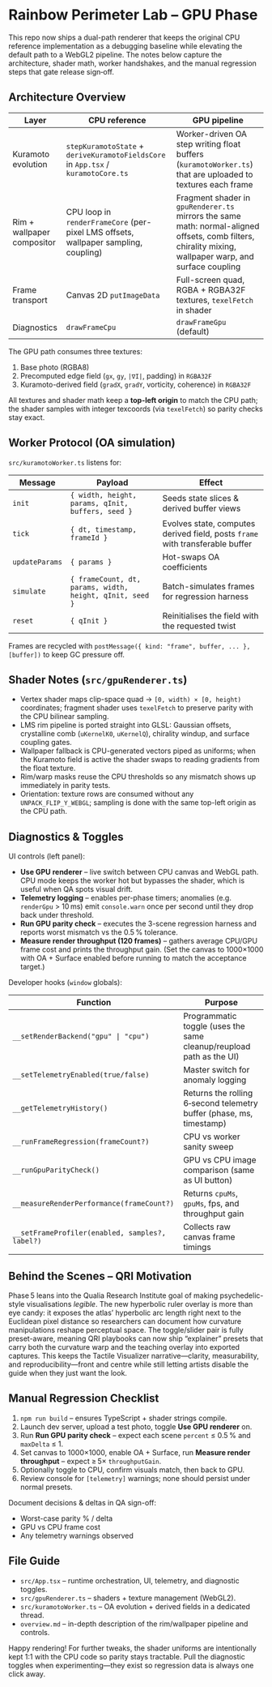 # Rainbow Perimeter Lab – GPU Phase

This repo now ships a dual-path renderer that keeps the original CPU reference implementation as a debugging baseline while elevating the default path to a WebGL2 pipeline. The notes below capture the architecture, shader math, worker handshakes, and the manual regression steps that gate release sign‑off.

## Architecture Overview

| Layer                      | CPU reference                                                                       | GPU pipeline                                                                                                                                            |
| -------------------------- | ----------------------------------------------------------------------------------- | ------------------------------------------------------------------------------------------------------------------------------------------------------- |
| Kuramoto evolution         | `stepKuramotoState` + `deriveKuramotoFieldsCore` in `App.tsx` / `kuramotoCore.ts`   | Worker-driven OA step writing float buffers (`kuramotoWorker.ts`) that are uploaded to textures each frame                                              |
| Rim + wallpaper compositor | CPU loop in `renderFrameCore` (per-pixel LMS offsets, wallpaper sampling, coupling) | Fragment shader in `gpuRenderer.ts` mirrors the same math: normal-aligned offsets, comb filters, chirality mixing, wallpaper warp, and surface coupling |
| Frame transport            | Canvas 2D `putImageData`                                                            | Full-screen quad, RGBA + RGBA32F textures, `texelFetch` in shader                                                                                       |
| Diagnostics                | `drawFrameCpu`                                                                      | `drawFrameGpu` (default)                                                                                                                                |

The GPU path consumes three textures:

1. Base photo (RGBA8)
2. Precomputed edge field (`gx`, `gy`, `|∇I|`, padding) in `RGBA32F`
3. Kuramoto-derived field (`gradX`, `gradY`, vorticity, coherence) in `RGBA32F`

All textures and shader math keep a **top-left origin** to match the CPU path; the shader samples with integer texcoords (via `texelFetch`) so parity checks stay exact.

## Worker Protocol (OA simulation)

`src/kuramotoWorker.ts` listens for:

| Message        | Payload                                                  | Effect                                                                        |
| -------------- | -------------------------------------------------------- | ----------------------------------------------------------------------------- |
| `init`         | `{ width, height, params, qInit, buffers, seed }`        | Seeds state slices & derived buffer views                                     |
| `tick`         | `{ dt, timestamp, frameId }`                             | Evolves state, computes derived field, posts `frame` with transferable buffer |
| `updateParams` | `{ params }`                                             | Hot-swaps OA coefficients                                                     |
| `simulate`     | `{ frameCount, dt, params, width, height, qInit, seed }` | Batch-simulates frames for regression harness                                 |
| `reset`        | `{ qInit }`                                              | Reinitialises the field with the requested twist                              |

Frames are recycled with `postMessage({ kind: "frame", buffer, ... }, [buffer])` to keep GC pressure off.

## Shader Notes (`src/gpuRenderer.ts`)

- Vertex shader maps clip-space quad → `[0, width) × [0, height)` coordinates; fragment shader uses `texelFetch` to preserve parity with the CPU bilinear sampling.
- LMS rim pipeline is ported straight into GLSL: Gaussian offsets, crystalline comb (`uKernelK0`, `uKernelQ`), chirality windup, and surface coupling gates.
- Wallpaper fallback is CPU-generated vectors piped as uniforms; when the Kuramoto field is active the shader swaps to reading gradients from the float texture.
- Rim/warp masks reuse the CPU thresholds so any mismatch shows up immediately in parity tests.
- Orientation: texture rows are consumed without any `UNPACK_FLIP_Y_WEBGL`; sampling is done with the same top-left origin as the CPU path.

## Diagnostics & Toggles

UI controls (left panel):

- **Use GPU renderer** – live switch between CPU canvas and WebGL path. CPU mode keeps the worker hot but bypasses the shader, which is useful when QA spots visual drift.
- **Telemetry logging** – enables per-phase timers; anomalies (e.g. `renderGpu` > 10 ms) emit `console.warn` once per second until they drop back under threshold.
- **Run GPU parity check** – executes the 3-scene regression harness and reports worst mismatch vs the 0.5 % tolerance.
- **Measure render throughput (120 frames)** – gathers average CPU/GPU frame cost and prints the throughput gain. (Set the canvas to 1000×1000 with OA + Surface enabled before running to match the acceptance target.)

Developer hooks (`window` globals):

| Function                                        | Purpose                                                              |
| ----------------------------------------------- | -------------------------------------------------------------------- |
| `__setRenderBackend("gpu" \| "cpu")`            | Programmatic toggle (uses the same cleanup/reupload path as the UI)  |
| `__setTelemetryEnabled(true/false)`             | Master switch for anomaly logging                                    |
| `__getTelemetryHistory()`                       | Returns the rolling 6‑second telemetry buffer (phase, ms, timestamp) |
| `__runFrameRegression(frameCount?)`             | CPU vs worker sanity sweep                                           |
| `__runGpuParityCheck()`                         | GPU vs CPU image comparison (same as UI button)                      |
| `__measureRenderPerformance(frameCount?)`       | Returns `cpuMs`, `gpuMs`, fps, and throughput gain                   |
| `__setFrameProfiler(enabled, samples?, label?)` | Collects raw canvas frame timings                                    |

## Behind the Scenes – QRI Motivation

Phase 5 leans into the Qualia Research Institute goal of making psychedelic-style
visualisations _legible_. The new hyperbolic ruler overlay is more than eye
candy: it exposes the atlas’ hyperbolic arc length right next to the Euclidean
pixel distance so researchers can document how curvature manipulations reshape
perceptual space. The toggle/slider pair is fully preset-aware, meaning QRI
playbooks can now ship “explainer” presets that carry both the curvature warp
and the teaching overlay into exported captures. This keeps the Tactile
Visualizer narrative—clarity, measurability, and reproducibility—front and
centre while still letting artists disable the guide when they just want the
look.

## Manual Regression Checklist

1. `npm run build` – ensures TypeScript + shader strings compile.
2. Launch dev server, upload a test photo, toggle **Use GPU renderer** on.
3. Run **Run GPU parity check** – expect each scene `percent` ≤ 0.5 % and `maxDelta` ≤ 1.
4. Set canvas to 1000×1000, enable OA + Surface, run **Measure render throughput** – expect ≥ 5× `throughputGain`.
5. Optionally toggle to CPU, confirm visuals match, then back to GPU.
6. Review console for `[telemetry]` warnings; none should persist under normal presets.

Document decisions & deltas in QA sign-off:

- Worst-case parity % / delta
- GPU vs CPU frame cost
- Any telemetry warnings observed

## File Guide

- `src/App.tsx` – runtime orchestration, UI, telemetry, and diagnostic toggles.
- `src/gpuRenderer.ts` – shaders + texture management (WebGL2).
- `src/kuramotoWorker.ts` – OA evolution + derived fields in a dedicated thread.
- `overview.md` – in-depth description of the rim/wallpaper pipeline and controls.

Happy rendering! For further tweaks, the shader uniforms are intentionally kept 1:1 with the CPU code so parity stays tractable. Pull the diagnostic toggles when experimenting—they exist so regression data is always one click away.
